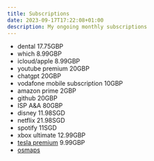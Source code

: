 ```yaml
---
title: Subscriptions
date: 2023-09-17T17:22:08+01:00
description: My ongoing monthly subscriptions
---
```


* dental 17.75GBP
* which 8.99GBP
* icloud/apple 8.99GBP
* youtube premium 20GBP
* chatgpt 20GBP
* vodafone mobile subscription 10GBP
* amazon prime 2GBP
* github 20GBP
* ISP A&A 80GBP
* disney 11.98SGD
* netflix 21.98SGD
* spotify 11SGD
* xbox ultimate 12.99GBP
* [tesla premium](https://www.tesla.com/en_gb/support/connectivity) 9.99GBP
* [osmaps](https://shop.ordnancesurvey.co.uk/os-maps-12-months-recurring-subscription/)
